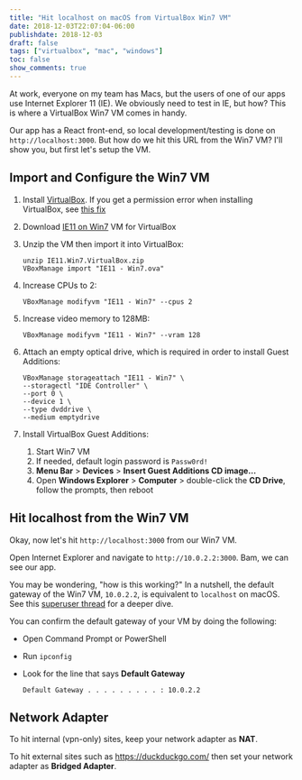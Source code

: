 ```yaml
---
title: "Hit localhost on macOS from VirtualBox Win7 VM"
date: 2018-12-03T22:07:04-06:00
publishdate: 2018-12-03
draft: false
tags: ["virtualbox", "mac", "windows"]
toc: false
show_comments: true
---
```


At work, everyone on my team has Macs, but the users of one of our apps use Internet Explorer 11 (IE). We obviously need to test in IE, but how? This is where a VirtualBox Win7 VM comes in handy. 

Our app has a React front-end, so local development/testing is done on `http://localhost:3000`. But how do we hit this URL from the Win7 VM? I'll show you, but first let's setup the VM. 

## Import and Configure the Win7 VM

1. Install [VirtualBox](https://www.virtualbox.org/wiki/Downloads). If you get a permission error when installing VirtualBox, see [this fix](https://stackoverflow.com/a/46549654)
1. Download [IE11 on Win7](https://developer.microsoft.com/en-us/microsoft-edge/tools/vms/) VM for VirtualBox
1. Unzip the VM then import it into VirtualBox:

    ```
    unzip IE11.Win7.VirtualBox.zip
    VBoxManage import "IE11 - Win7.ova"
    ```

1. Increase CPUs to 2:

    ```
    VBoxManage modifyvm "IE11 - Win7" --cpus 2
    ```

1. Increase video memory to 128MB:

    ```
    VBoxManage modifyvm "IE11 - Win7" --vram 128
    ```

1. Attach an empty optical drive, which is required in order to install Guest Additions:

    ```
    VBoxManage storageattach "IE11 - Win7" \
    --storagectl "IDE Controller" \
    --port 0 \
    --device 1 \
    --type dvddrive \
    --medium emptydrive
    ```

1. Install VirtualBox Guest Additions:
    1. Start Win7 VM
    1. If needed, default login password is `Passw0rd!`
    1. **Menu Bar** > **Devices** > **Insert Guest Additions CD image...**
    1. Open **Windows Explorer** > **Computer** > double-click the **CD Drive**, follow the prompts, then reboot

## Hit localhost from the Win7 VM

Okay, now let's hit `http://localhost:3000` from our Win7 VM.

Open Internet Explorer and navigate to `http://10.0.2.2:3000`. Bam, we can see our app. 

You may be wondering, "how is this working?" In a nutshell, the default gateway of the Win7 VM, `10.0.2.2`, is equivalent to `localhost` on macOS. See this [superuser thread](https://superuser.com/a/310745) for a deeper dive.

You can confirm the default gateway of your VM by doing the following:

- Open Command Prompt or PowerShell
- Run `ipconfig`
- Look for the line that says **Default Gateway**

    ```
    Default Gateway . . . . . . . . . : 10.0.2.2
    ```

## Network Adapter

To hit internal (vpn-only) sites, keep your network adapter as **NAT**.

To hit external sites such as <https://duckduckgo.com/> then set your network adapter as **Bridged Adapter**.
